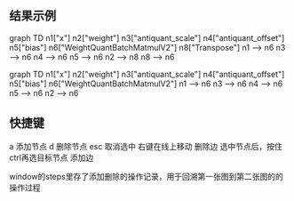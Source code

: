 ## 结果示例
graph TD n1["x"] n2["weight"] n3["antiquant_scale"] n4["antiquant_offset"] n5["bias"] n6["WeightQuantBatchMatmulV2"] n8["Transpose"] n1 --> n6 n3 --> n6 n4 --> n6 n5 --> n6 n2 --> n8 n8 --> n6

graph TD n1["x"] n2["weight"] n3["antiquant_scale"] n4["antiquant_offset"] n5["bias"] n6["WeightQuantBatchMatmulV2"] n1 --> n6 n3 --> n6 n4 --> n6 n5 --> n6 n2 --> n6

## 快捷键
a 添加节点
d 删除节点
esc 取消选中
右键在线上移动 删除边
选中节点后，按住ctrl再选目标节点 添加边

window的steps里存了添加删除的操作记录，用于回溯第一张图到第二张图的的操作过程
